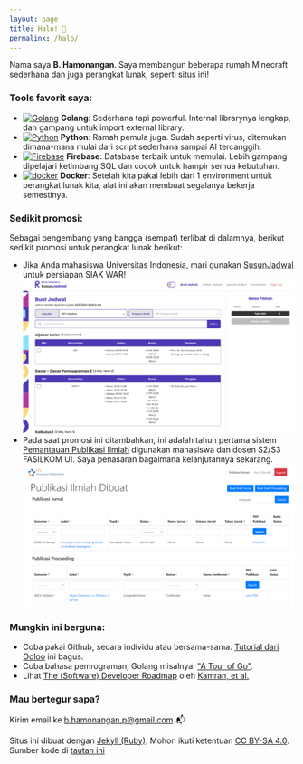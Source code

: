 ```yaml
---
layout: page
title: Halo! 👋
permalink: /halo/
---
```

Nama saya **B. Hamonangan**. Saya membangun beberapa rumah Minecraft sederhana dan juga perangkat lunak, seperti situs ini!

### Tools favorit saya:

- <a href="https://www.go.dev/" title="Golang"><img src="https://github.com/get-icon/geticon/raw/master/icons/go.svg" alt="Golang" width="15px" height="15px"></a> __Golang__: Sederhana tapi powerful. Internal librarynya lengkap, dan gampang untuk import external library.
- <a href="https://www.python.org/" title="Python"><img src="https://github.com/get-icon/geticon/raw/master/icons/python.svg" alt="Python" width="15px" height="15px"></a> __Python__: Ramah pemula juga. Sudah seperti virus, ditemukan dimana-mana mulai dari script sederhana sampai AI tercanggih.
- <a href="https://www.firebase.com/" title="Firebase"><img src="https://github.com/get-icon/geticon/raw/master/icons/firebase.svg" alt="Firebase" width="15px" height="15px"></a> __Firebase__: Database terbaik untuk memulai. Lebih gampang dipelajari ketimbang SQL dan cocok untuk hampir semua kebutuhan. 
- <a href="https://www.docker.com/" title="docker"><img src="https://github.com/get-icon/geticon/raw/master/icons/docker-icon.svg" alt="docker" width="15px" height="15px"></a> __Docker__: Setelah kita pakai lebih dari 1 environment untuk perangkat lunak kita, alat ini akan membuat segalanya bekerja semestinya.

### Sedikit promosi:

Sebagai pengembang yang bangga (sempat) terlibat di dalamnya, berikut sedikit promosi untuk perangkat lunak berikut:
- Jika Anda mahasiswa Universitas Indonesia, mari gunakan [SusunJadwal](https://susunjadwal.cs.ui.ac.id) untuk persiapan SIAK WAR!
    ![SusunJadwal](/img/about-sunjad.png)
- Pada saat promosi ini ditambahkan, ini adalah tahun pertama sistem [Pemantauan Publikasi Ilmiah](http://ppi.cs.ui.ac.id) digunakan mahasiswa dan dosen S2/S3 FASILKOM UI. Saya penasaran bagaimana kelanjutannya sekarang.
    ![Pemantauan Publikasi Ilmiah](/img/about-ppi.png)

### Mungkin ini berguna:

- Coba pakai Github, secara individu atau bersama-sama. [Tutorial dari Ooloo](https://ooloo.io/project/github-flow/git-workflows) ini bagus.
- Coba bahasa pemrograman, Golang misalnya: ["A Tour of Go"](https://go.dev/tour/welcome/1).
- Lihat [The (Software) Developer Roadmap](https://roadmap.sh/) oleh [Kamran, et al.](https://github.com/kamranahmedse)

### Mau bertegur sapa?

Kirim email ke [b.hamonangan.p@gmail.com](mailto:b.hamonangan.p@gmail.com) 📬

Situs ini dibuat dengan [Jekyll (Ruby)](https://jekyllrb.com/). Mohon ikuti ketentuan [CC BY-SA 4.0](https://creativecommons.org/licenses/by-sa/4.0/). Sumber kode di [tautan ini](https://github.com/hamonangann/hamonangann.github.io)
